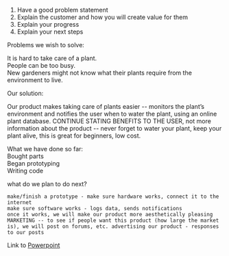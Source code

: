 1) Have a good problem statement  
2) Explain the customer and how you will create value for them   
3) Explain your progress  
4) Explain your next steps  
  
Problems we wish to solve:

It is hard to take care of a plant.  
People can be too busy.  
New gardeners might not know what their plants require from the environment to live.
	
Our solution:

Our product makes taking care of plants easier -- monitors the plant’s environment and notifies the user when to water the plant, using an online plant database.  CONTINUE STATING BENEFITS TO THE USER, not more information about the product -- never forget to water your plant, keep your plant alive, this is great for beginners, low cost.

What we have done so far:  
Bought parts  
Began prototyping  
Writing code

what do we plan to do next?

	make/finish a prototype - make sure hardware works, connect it to the internet
	make sure software works - logs data, sends notifications
	once it works, we will make our product more aesthetically pleasing
	MARKETING -- to see if people want this product (how large the market is), we will post on forums, etc. advertising our product - responses to our posts

Link to [Powerpoint](https://docs.google.com/presentation/d/19gJcvadTHgPOUIEl9CzkYp0vekDCrbA4pZkLkr4c_p4/edit#slide=id.p)
